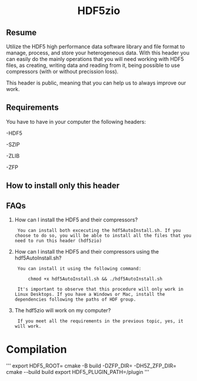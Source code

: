 <h1 align="center">HDF5zio</h1>

## Resume

Utilize the HDF5 high performance data software library and file format to manage, process, and store your heterogeneous data. With this header you can easily do the mainly operations that you will need working with HDF5 files, as creating, writing data and reading from it, being possible to use compressors (with or without precission loss). 

This header is public, meaning that you can help us to always improve our work.

## Requirements

You have to have in your computer the following headers:

-HDF5

-SZIP

-ZLIB

-ZFP


## How to install only this header



## FAQs

1) How can I install the HDF5 and their compressors?

        You can install both excecuting the hdf5AutoInstall.sh. If you choose to do so, you will be able to install all the files that you need to run this header (hdf5zio)

2) How can I install the HDF5 and their compressors using the hdf5AutoInstall.sh?

        You can install it using the following command:

            chmod +x hdf5AutoInstall.sh && ./hdf5AutoInstall.sh

        It's important to observe that this procedure will only work in Linux Desktops. If you have a Windows or Mac, install the dependencies following the paths of HDF group.

3) The hdf5zio will work on my computer?

        If you meet all the requirements in the previous topic, yes, it will work.


# Compilation 

'''
export HDF5_ROOT=<hdf5 install dir>
cmake -B build -DZFP_DIR=<zfp install dir>  -DH5Z_ZFP_DIR=<h5z-zfp install dir>
cmake --build build
export HDF5_PLUGIN_PATH=<h5z-zfp install dir>/plugin
''' 

